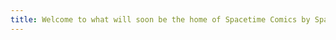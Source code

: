 ```yaml
---
title: Welcome to what will soon be the home of Spacetime Comics by SpaceTimeTrvlr. We'll be talkin' toon soon... ;)
---
```


